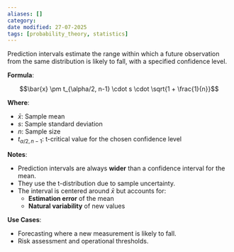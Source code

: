 ```yaml
---
aliases: []
category: 
date modified: 27-07-2025
tags: [probability_theory, statistics]
---
```

Prediction intervals estimate the range within which a future observation from the same distribution is likely to fall, with a specified confidence level.

**Formula**:

$$\bar{x} \pm t_{\alpha/2, n-1} \cdot s \cdot \sqrt{1 + \frac{1}{n}}$$

**Where**:
- $\bar{x}$: Sample mean
- $s$: Sample standard deviation
- $n$: Sample size
- $t_{\alpha/2, n-1}$: t-critical value for the chosen confidence level

**Notes**:
- Prediction intervals are always **wider** than a confidence interval for the mean.
- They use the t-distribution due to sample uncertainty.
- The interval is centered around $\bar{x}$ but accounts for:
    - **Estimation error** of the mean
    - **Natural variability** of new values

**Use Cases**:
- Forecasting where a new measurement is likely to fall.
- Risk assessment and operational thresholds.
